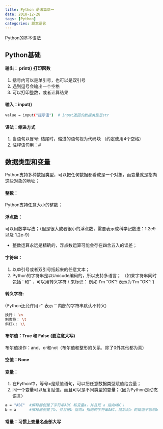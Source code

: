 ```yaml
---
title: Python 语法篇章一
date: 2018-12-28
tags: [Python]
categories: 脚本语言
---
```

Python的基本语法

## Python基础

#### 输出： print() 打印函数
1. 括号内可以是单引号，也可以是双引号
2. 遇到逗号会输出一个空格
3. 可以打印整数，或者计算结果

#### 输入：input()
``` bash
value = input("提示语")  # input返回的数据类型是str
```

#### 语法：缩进方式
1. 当语句以冒号: 结尾时，缩进的语句视为代码块 （约定使用4个空格）
2. 注释语句用：#

## 数据类型和变量
Python支持多种数据类型，可以把任何数据都看成是一个对象，而变量就是指向这些对象的地址；

#### 整数：
Python支持任意大小的整数；

#### 浮点数：
可以用数学写法；（但是很大或者很小的浮点数，需要表示成科学记数法：1.2e9 以及 1.2e-9）
- 整数运算永远是精确的，浮点数运算可能会存在四舍五入的误差；

#### 字符串：
1. 以单引号或者双引号括起来的任意文本；
2. Python的字符串是以Unicode编码的，所以支持多语言；
（如果字符串同时包括 ' 和“ ，可以用转义字符 \ 来标识： 例如 I'm "OK"! 表示为‘I\'m \"OK\"!’)

#### 转义字符:
(Python还允许用 r’’ 表示 ‘’ 内部的字符串默认不转义)
``` bash
换行： \n    
制表符： \t   
斜杠\： \\
```

#### 布尔值：True 和 False (要注意大写)
布尔值操作：and、or和not（布尔值和整形的关系，除了0外其他都为真）

#### 空值：None

#### 变量：
1. 在Python中，等号=是赋值语句，可以把任意数据类型赋值给变量；
2. 同一个变量可以反复赋值，而且可以是不同类型的变量；（因为Python是动态语言）
``` bash
a = "ABC"  #解释器创建了字符串ABC 和变量a，并且把 a 指向ABC；
b = a      #解释器创建了b，并且把b 指向a 指向的字符串ABC，随后对a 的赋值不影响b 的指向;
```

#### 常量：习惯上变量名全部大写